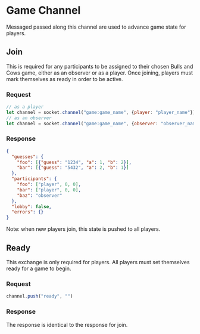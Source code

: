 # Game Channel
Messaged passed along this channel are used to advance game state for players.

## Join
This is required for any participants to be assigned to their chosen
Bulls and Cows game, either as an observer or as a player. Once joining,
players must mark themselves as ready in order to be active.

### Request
```javascript
// as a player
let channel = socket.channel("game:game_name", {player: "player_name"});
// as an observer
let channel = socket.channel("game:game_name", {observer: "observer_name"});
```

### Response
```json
{
  "guesses": {
    "foo": [{"guess": "1234", "a": 1, "b": 2}],
    "bar": [{"guess": "5432", "a": 2, "b": 1}]
  },
  "participants": {
    "foo": ["player", 0, 0],
    "bar": ["player", 0, 0],
    "baz": "observer"
  },
  "lobby": false,
  "errors": {}
}
```
Note: when new players join, this state is pushed to all players.

## Ready
This exchange is only required for players. All players must set themselves
ready for a game to begin.

### Request
```javascript
channel.push("ready", "")
```

### Response
The response is identical to the response for join.

